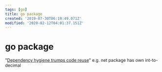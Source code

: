 ```yaml
---
tags: [go]
title: go package
created: '2019-07-30T06:19:49.071Z'
modified: '2020-02-12T04:01:37.151Z'
---
```


# go package

"[Dependency hygiene trumps code reuse](https://talks.golang.org/2012/splash.slide#28)" e.g. net package has own int-to-decimal


